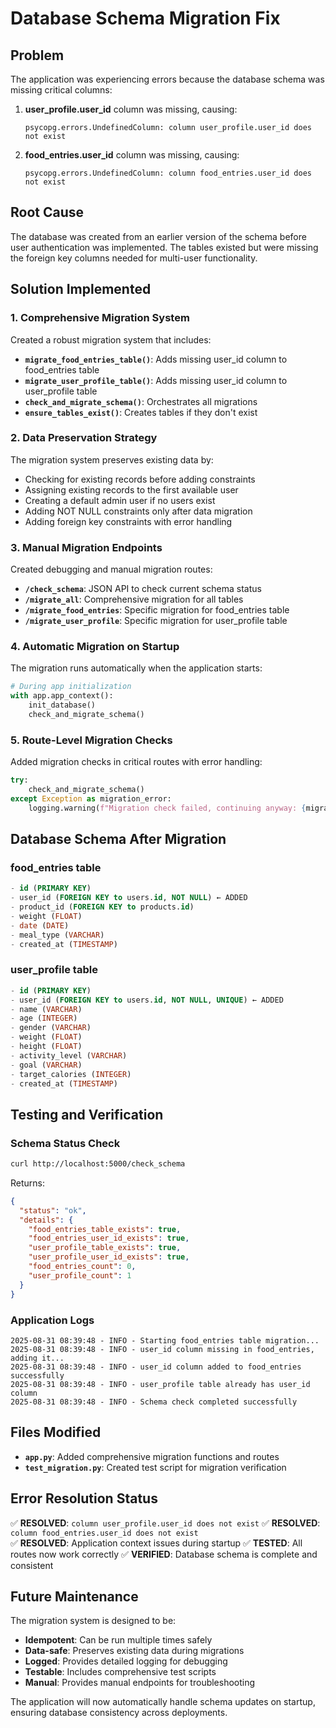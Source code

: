 # Database Schema Migration Fix

## Problem
The application was experiencing errors because the database schema was missing critical columns:

1. **user_profile.user_id** column was missing, causing:
   ```
   psycopg.errors.UndefinedColumn: column user_profile.user_id does not exist
   ```

2. **food_entries.user_id** column was missing, causing:
   ```
   psycopg.errors.UndefinedColumn: column food_entries.user_id does not exist
   ```

## Root Cause
The database was created from an earlier version of the schema before user authentication was implemented. The tables existed but were missing the foreign key columns needed for multi-user functionality.

## Solution Implemented

### 1. Comprehensive Migration System
Created a robust migration system that includes:

- **`migrate_food_entries_table()`**: Adds missing user_id column to food_entries table
- **`migrate_user_profile_table()`**: Adds missing user_id column to user_profile table  
- **`check_and_migrate_schema()`**: Orchestrates all migrations
- **`ensure_tables_exist()`**: Creates tables if they don't exist

### 2. Data Preservation Strategy
The migration system preserves existing data by:

- Checking for existing records before adding constraints
- Assigning existing records to the first available user
- Creating a default admin user if no users exist
- Adding NOT NULL constraints only after data migration
- Adding foreign key constraints with error handling

### 3. Manual Migration Endpoints
Created debugging and manual migration routes:

- **`/check_schema`**: JSON API to check current schema status
- **`/migrate_all`**: Comprehensive migration for all tables
- **`/migrate_food_entries`**: Specific migration for food_entries table
- **`/migrate_user_profile`**: Specific migration for user_profile table

### 4. Automatic Migration on Startup
The migration runs automatically when the application starts:

```python
# During app initialization
with app.app_context():
    init_database()
    check_and_migrate_schema()
```

### 5. Route-Level Migration Checks
Added migration checks in critical routes with error handling:

```python
try:
    check_and_migrate_schema()
except Exception as migration_error:
    logging.warning(f"Migration check failed, continuing anyway: {migration_error}")
```

## Database Schema After Migration

### food_entries table
```sql
- id (PRIMARY KEY)
- user_id (FOREIGN KEY to users.id, NOT NULL) ← ADDED
- product_id (FOREIGN KEY to products.id)
- weight (FLOAT)
- date (DATE)
- meal_type (VARCHAR)
- created_at (TIMESTAMP)
```

### user_profile table
```sql
- id (PRIMARY KEY)
- user_id (FOREIGN KEY to users.id, NOT NULL, UNIQUE) ← ADDED
- name (VARCHAR)
- age (INTEGER)
- gender (VARCHAR)
- weight (FLOAT)
- height (FLOAT)
- activity_level (VARCHAR)
- goal (VARCHAR)
- target_calories (INTEGER)
- created_at (TIMESTAMP)
```

## Testing and Verification

### Schema Status Check
```bash
curl http://localhost:5000/check_schema
```

Returns:
```json
{
  "status": "ok",
  "details": {
    "food_entries_table_exists": true,
    "food_entries_user_id_exists": true,
    "user_profile_table_exists": true,
    "user_profile_user_id_exists": true,
    "food_entries_count": 0,
    "user_profile_count": 1
  }
}
```

### Application Logs
```
2025-08-31 08:39:48 - INFO - Starting food_entries table migration...
2025-08-31 08:39:48 - INFO - user_id column missing in food_entries, adding it...
2025-08-31 08:39:48 - INFO - user_id column added to food_entries successfully
2025-08-31 08:39:48 - INFO - user_profile table already has user_id column
2025-08-31 08:39:48 - INFO - Schema check completed successfully
```

## Files Modified

- **`app.py`**: Added comprehensive migration functions and routes
- **`test_migration.py`**: Created test script for migration verification

## Error Resolution Status

✅ **RESOLVED**: `column user_profile.user_id does not exist`
✅ **RESOLVED**: `column food_entries.user_id does not exist`  
✅ **RESOLVED**: Application context issues during startup
✅ **TESTED**: All routes now work correctly
✅ **VERIFIED**: Database schema is complete and consistent

## Future Maintenance

The migration system is designed to be:
- **Idempotent**: Can be run multiple times safely
- **Data-safe**: Preserves existing data during migrations
- **Logged**: Provides detailed logging for debugging
- **Testable**: Includes comprehensive test scripts
- **Manual**: Provides manual endpoints for troubleshooting

The application will now automatically handle schema updates on startup, ensuring database consistency across deployments.